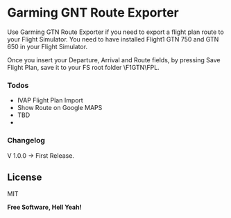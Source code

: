 # Garming GNT Route Exporter

Use Garming GTN Route Exporter if you need to export a flight plan route to your Flight Simulator.
You need to have installed Flight1 GTN 750 and GTN 650 in your Flight Simulator.

Once you insert your Departure, Arrival and Route fields, by pressing Save Flight Plan, save it to your FS root folder \F1GTN\FPL.

### Todos

 - IVAP Flight Plan Import
 - Show Route on Google MAPS
 - TBD
 - 
 ### Changelog

V 1.0.0 -> First Release.

License
----

MIT


**Free Software, Hell Yeah!**
